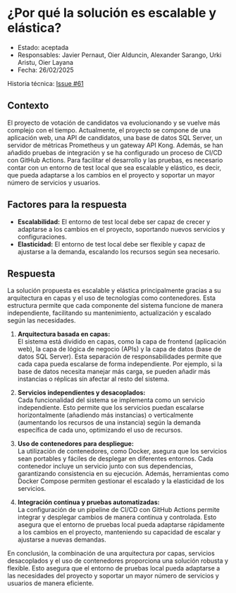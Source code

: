 # ¿Por qué la solución es escalable y elástica?

- Estado: aceptada
- Responsables: Javier Pernaut, Oier Alduncin, Alexander Sarango, Urki Aristu, Oier Layana
- Fecha: 26/02/2025

Historia técnica: [Issue #61](https://github.com/oielay/GTIO_Votacion/issues/61)

## Contexto

El proyecto de votación de candidatos va evolucionando y se vuelve más complejo con el tiempo. Actualmente, el proyecto se compone de una aplicación web, una API de candidatos, una base de datos SQL Server, un servidor de métricas Prometheus y un gateway API Kong. Además, se han añadido pruebas de integración y se ha configurado un proceso de CI/CD con GitHub Actions. Para facilitar el desarrollo y las pruebas, es necesario contar con un entorno de test local que sea escalable y elástico, es decir, que pueda adaptarse a los cambios en el proyecto y soportar un mayor número de servicios y usuarios.

## Factores para la respuesta

- **Escalabilidad:** El entorno de test local debe ser capaz de crecer y adaptarse a los cambios en el proyecto, soportando nuevos servicios y configuraciones.
- **Elasticidad:** El entorno de test local debe ser flexible y capaz de ajustarse a la demanda, escalando los recursos según sea necesario.

## Respuesta

La solución propuesta es escalable y elástica principalmente gracias a su arquitectura en capas y el uso de tecnologías como contenedores. Esta estructura permite que cada componente del sistema funcione de manera independiente, facilitando su mantenimiento, actualización y escalado según las necesidades.

1. **Arquitectura basada en capas:**  
    El sistema está dividido en capas, como la capa de frontend (aplicación web), la capa de lógica de negocio (APIs) y la capa de datos (base de datos SQL Server). Esta separación de responsabilidades permite que cada capa pueda escalarse de forma independiente. Por ejemplo, si la base de datos necesita manejar más carga, se pueden añadir más instancias o réplicas sin afectar al resto del sistema.

2. **Servicios independientes y desacoplados:**  
    Cada funcionalidad del sistema se implementa como un servicio independiente. Esto permite que los servicios puedan escalarse horizontalmente (añadiendo más instancias) o verticalmente (aumentando los recursos de una instancia) según la demanda específica de cada uno, optimizando el uso de recursos.

3. **Uso de contenedores para despliegue:**  
    La utilización de contenedores, como Docker, asegura que los servicios sean portables y fáciles de desplegar en diferentes entornos. Cada contenedor incluye un servicio junto con sus dependencias, garantizando consistencia en su ejecución. Además, herramientas como Docker Compose permiten gestionar el escalado y la elasticidad de los servicios.

4. **Integración continua y pruebas automatizadas:**  
    La configuración de un pipeline de CI/CD con GitHub Actions permite integrar y desplegar cambios de manera continua y controlada. Esto asegura que el entorno de pruebas local pueda adaptarse rápidamente a los cambios en el proyecto, manteniendo su capacidad de escalar y ajustarse a nuevas demandas.

En conclusión, la combinación de una arquitectura por capas, servicios desacoplados y el uso de contenedores proporciona una solución robusta y flexible. Esto asegura que el entorno de pruebas local pueda adaptarse a las necesidades del proyecto y soportar un mayor número de servicios y usuarios de manera eficiente.
